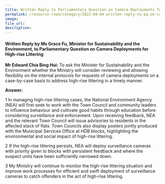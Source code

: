 ```yaml
---  
title: Written Reply to Parliamentary Question on Camera Deployments for High-Rise Littering by  Ms Grace Fu, Minister for Sustainability and the Environment  
permalink: /resource-room/category/2022-04-04-written-reply-to-pq-on-camera-deployment
image:  
file_url:  
description:  
---  
```


#### Written Reply by Ms Grace Fu, Minister for Sustainability and the Environment, to Parliamentary Question on Camera Deployments for High-rise Littering

**Mr Edward Chia Bing Hui:** To ask the Minister for Sustainability and the Environment whether the Ministry will consider reviewing and allowing flexibility on the internal protocols for requests of camera deployments on a case-by-case basis to address high-rise littering in a timely manner.     

**Answer:**

1 In managing high-rise littering cases, the National Environment Agency (NEA) will first seek to work with the Town Council and community leaders to influence behaviour and cultivate good habits through education before considering surveillance and enforcement. Upon receiving feedback, NEA and the relevant Town Council will issue advisories to residents in the affected stack of flats. Town Councils also display posters jointly produced with the Municipal Services Office at HDB blocks, highlighting the environmental and social impact of high-rise littering.     

2 If the high-rise littering persists, NEA will deploy surveillance cameras with priority given to blocks with persistent feedback and where the suspect units have been sufficiently narrowed down.     

3 My Ministry will continue to monitor the high-rise littering situation and improve work processes for efficient and swift deployment of surveillance cameras to catch offenders in the act of high-rise littering.     
